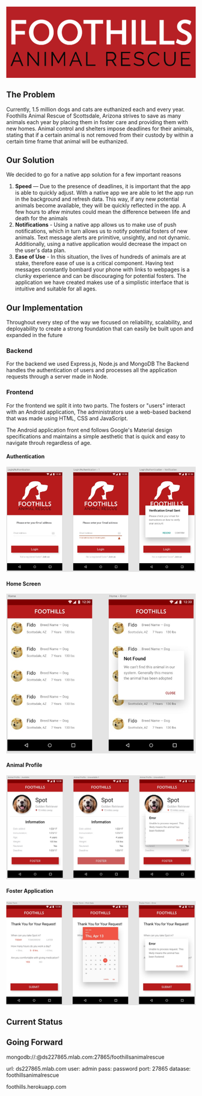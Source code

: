 ![alt text](https://github.com/2017-Arizona-Opportunity-Hack/Team6/blob/master/assets/FootHills-app-logo.png "Foothills-logo")

## The Problem
Currently, 1.5 million dogs and cats are euthanized each and every year. Foothills Animal Rescue of Scottsdale, Arizona strives to save as many animals each year by placing them in foster care and providing them with new homes. Animal control and shelters impose deadlines for their animals, stating that if a certain animal is not removed from their custody by within a certain time frame that animal will be euthanized. 

## Our Solution
We decided to go for a native app solution for a few important reasons
1. **Speed** — Due to the presence of deadlines, it is important that the app is able to quickly adjust. With a native app we are able to let the app run in the background and refresh data. This way, if any new potential animals become available, they will be quickly reflected in the app. A few hours to afew minutes could mean the difference between life and death for the animals 
2. **Notifications** - Using a native app allows us to make use of push notifications, which in turn allows us to notify potential fosters of new animals. Text message alerts are primitive, unsightly, and not dynamic. Additionally, using a native application would decrease the impact on the user's data plan.
3. **Ease of Use** - In this situation, the lives of hundreds of animals are at stake, therefore ease of use is a critical component. Having text messages constantly bombard your phone with links to webpages is a clunky experience and can be discouraging for potential fosters. The application we have created makes use of a simplistic interface that is intuitive and suitable for all ages. 

## Our Implementation
Throughout every step of the way we focused on reliability, scalability, and deployability to create a strong foundation that can easily be built upon and expanded in the future

### Backend 
For the backend we used Express.js, Node.js and MongoDB
The Backend handles the authentication of users and processes all the application requests through a server made in Node.

### Frontend
For the frontend we split it into two parts. The fosters or "users" interact with an Android application, The administrators use a web-based backend that was made using HTML, CSS and JavaScript.

The Android application front end follows Google's Material design specifications and maintains a simple aesthetic that is quick and easy to navigate throuh regardless of age.
#### Authentication 
![alt text](https://github.com/2017-Arizona-Opportunity-Hack/Team6/blob/master/assets/Login.jpeg "Login")
#### Home Screen
![alt text](https://github.com/2017-Arizona-Opportunity-Hack/Team6/blob/master/assets/Home.jpeg "home")
#### Animal Profile
![alt text](https://github.com/2017-Arizona-Opportunity-Hack/Team6/blob/master/assets/profile.jpeg "profile")
#### Foster Application
![alt text](https://github.com/2017-Arizona-Opportunity-Hack/Team6/blob/master/assets/Foster%20form.jpeg "application")

## Current Status

## Going Forward



mongodb://<dbuser>:<dbpassword>@ds227865.mlab.com:27865/foothillsanimalrescue

url: ds227865.mlab.com
user: admin
pass: password
port: 27865
dataase: foothillsanimalrescue

foothills.herokuapp.com
